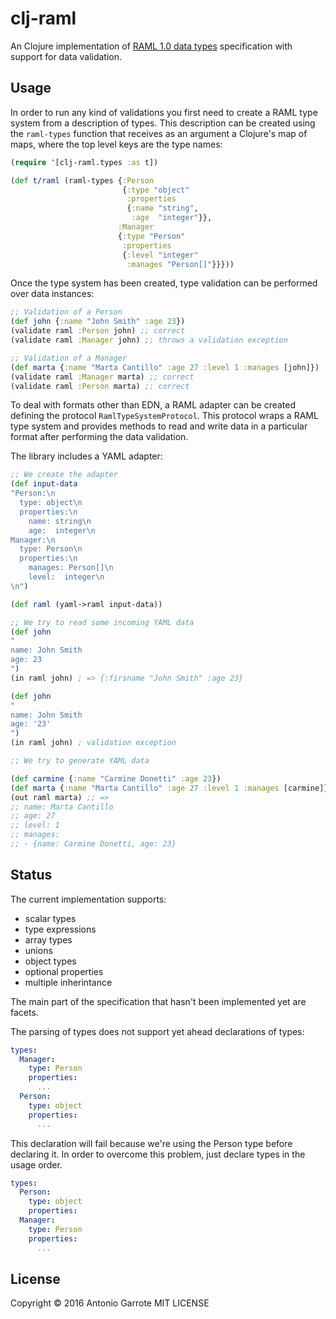 # clj-raml

An Clojure implementation of [RAML 1.0 data types](https://github.com/raml-org/raml-spec/blob/master/versions/raml-10/raml-10.md/#raml-data-types) specification with support for data validation.

## Usage

In order to run any kind of validations you first need to create a RAML type system from a description of types.
This description can be created using the ```raml-types``` function that receives as an argument a Clojure's map of maps, where the top level keys are the type names:

```clojure
(require '[clj-raml.types :as t])

(def t/raml (raml-types {:Person
						 {:type "object"
						  :properties
						  {:name "string",
						   :age  "integer"}},
						:Manager
						{:type "Person"
						 :properties
						 {:level "integer"
						  :manages "Person[]"}}}))
```

Once the type system has been created, type validation can be performed over data instances:

```clojure
;; Validation of a Person
(def john {:name "John Smith" :age 23})
(validate raml :Person john) ;; correct
(validate raml :Manager john) ;; throws a validation exception

;; Validation of a Manager
(def marta {:name "Marta Cantillo" :age 27 :level 1 :manages [john]})
(validate raml :Manager marta) ;; correct
(validate raml :Person marta) ;; correct
```

To deal with formats other than EDN, a RAML adapter can be created defining the protocol ```RamlTypeSystemProtocol```.
This protocol wraps a RAML type system and provides methods to read and write data in a particular format after performing the data validation.

The library includes a YAML adapter:

```clojure
;; We create the adapter
(def input-data
"Person:\n
  type: object\n
  properties:\n
	name: string\n
	age:  integer\n
Manager:\n
  type: Person\n
  properties:\n
	manages: Person[]\n
	level:  integer\n
\n")

(def raml (yaml->raml input-data))

;; We try to read some incoming YAML data
(def john
"
name: John Smith
age: 23
")
(in raml john) ; => {:firsname "John Smith" :age 23}

(def john
"
name: John Smith
age: '23'
")
(in raml john) ; validation exception

;; We try to generate YAML data

(def carmine {:name "Carmine Donetti" :age 23})
(def marta {:name "Marta Cantillo" :age 27 :level 1 :manages [carmine]})
(out raml marta) ;; =>
;; name: Marta Cantillo
;; age: 27
;; level: 1
;; manages:
;; - {name: Carmine Donetti, age: 23}
```

## Status

The current implementation supports:

- scalar types
- type expressions
- array types
- unions
- object types
- optional properties
- multiple inherintance

The main part of the specification that hasn't been implemented yet are facets.

The parsing of types does not support yet ahead declarations of types:

```yaml
types:
  Manager:
	type: Person
	properties:
	  ...
  Person:
	type: object
	properties:
	  ...
```

This declaration will fail because we're using the Person type before declaring it. In order to overcome this problem, just declare types in the usage order.


```yaml
types:
  Person:
	type: object
	properties:
  Manager:
	type: Person
	properties:
	  ...
```

## License

Copyright © 2016 Antonio Garrote
MIT LICENSE
